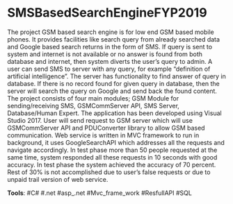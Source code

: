 # **SMSBasedSearchEngineFYP2019**

The project GSM based search engine is for low end GSM based mobile phones. It provides
facilities like search query from already searched data and Google based search returns in the
form of SMS. If query is sent to system and internet is not available or no answer is found from
both database and internet, then system diverts the user’s query to admin. A user can send SMS
to server with any query, for example “definition of artificial intelligence”.
The server has functionality to find answer of query in database. If there is no record found for
given query in database, then the server will search the query on Google and send back the
found content. The project consists of four main modules; GSM Module for sending/receiving
SMS, GSMCommServer API, SMS Server, Database/Human Expert. The application has been
developed using Visual Studio 2017. User will send request to GSM server which will use
GSMCommServer API and PDUConverter library to allow GSM based communication. Web
service is written in MVC framework to run in background, it uses GoogleSearchAPI which
addresses all the requests and navigate accordingly.
In test phase more than 50 people requested at the same time, system responded all these
requests in 10 seconds with good accuracy. In test phase the system achieved the accuracy of
70 percent. Rest of 30% is not accomplished due to user’s false requests or due to unpaid trail
version of web service.


**Tools**:
#C#
#.net
#asp_.net
#Mvc_frame_work
#ResfullAPI
#SQL
